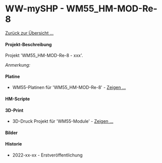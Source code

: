 # WW-mySHP - WM55_HM-MOD-Re-8

[Zurück zur Übersicht ...](../README.md)

#### Projekt-Beschreibung

Projekt 'WM55_HM-MOD-Re-8 - xxx'.


_Anmerkung:_
<br>


#### Platine
- WM55-Platinen für 'WM55_HM-MOD-Re-8' - [Zeigen ...](https://github.com/wolwin/WW-myPCB/blob/master/PCB_WM55_HM-MOD-Re-8/README.md)

#### HM-Scripte

#### 3D-Print
- 3D-Druck Projekt für 'WM55-Module' - [Zeigen ...](https://github.com/wolwin/WW-my3DP/blob/master/3DP_WM55_Module/README.md)

#### Bilder

#### Historie
- 2022-xx-xx - Erstveröffentlichung
